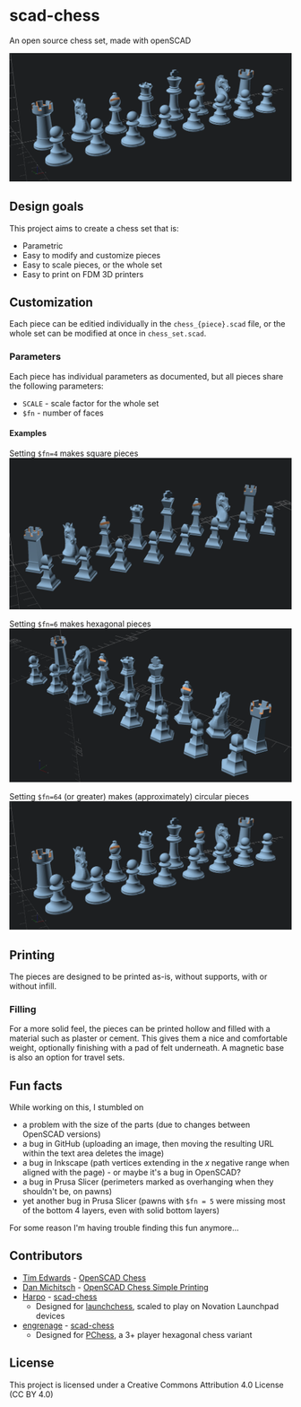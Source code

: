 # scad-chess

An open source chess set, made with openSCAD

![3D rendering of a chess set with light blue pieces over a dark background, with a 3D axis on the left](images/chess-set-round.png)

## Design goals
This project aims to create a chess set that is:
* Parametric
* Easy to modify and customize pieces
* Easy to scale pieces, or the whole set
* Easy to print on FDM 3D printers

## Customization
Each piece can be editied individually in the `chess_{piece}.scad` file, or the whole set can be modified at once in `chess_set.scad`.

### Parameters
Each piece has individual parameters as documented, but all pieces share the following parameters:

- `SCALE` - scale factor for the whole set
- `$fn` - number of faces

#### Examples
Setting `$fn=4` makes square pieces
![3D rendering of a chess set with square pieces](images/chess-set-square.png)

Setting `$fn=6` makes hexagonal pieces
![3D rendering of a chess set with hexagonal pieces](images/chess-set-hex.png)

Setting `$fn=64` (or greater) makes (approximately) circular pieces
![3D rendering of a chess set with circular pieces](images/chess-set-round.png)

## Printing
The pieces are designed to be printed as-is, without supports, with or without infill.

### Filling
For a more solid feel, the pieces can be printed hollow and filled with a material such as plaster or cement. This gives them a nice and comfortable weight, optionally finishing with a pad of felt underneath. A magnetic base is also an option for travel sets.

## Fun facts
While working on this, I stumbled on
* a problem with the size of the parts (due to changes between OpenSCAD versions)
* a bug in GitHub (uploading an image, then moving the resulting URL within the text area deletes the image)
* a bug in Inkscape (path vertices extending in the *x* negative range when aligned with the page) - or maybe it's a bug in OpenSCAD?
* a bug in Prusa Slicer (perimeters marked as overhanging when they shouldn't be, on pawns)
* yet another bug in Prusa Slicer (pawns with `$fn = 5` were missing most of the bottom 4 layers, even with solid bottom layers)

For some reason I'm having trouble finding this fun anymore...


## Contributors
- [Tim Edwards](https://www.thingiverse.com/timedwards/designs) - [OpenSCAD Chess](https://www.thingiverse.com/thing:585218)
- [Dan Michitsch](https://www.thingiverse.com/zarlor/designs) - [OpenSCAD Chess Simple Printing](https://www.thingiverse.com/thing:3381939)
- [Harpo](https://harpo.me/) - [scad-chess](https://github.com/quaternionmedia/scad-chess)
  - Designed for [launchchess](https://www.quaternion.media/launchchess), scaled to play on Novation Launchpad devices
- [engrenage](https://github.com/petaflot) - [scad-chess](https://github.com/petaflot/scad-chess)
  - Designed for [PChess](https://github.com/petaflot/pchess), a 3+ player hexagonal chess variant

## License
This project is licensed under a Creative Commons Attribution 4.0 License (CC BY 4.0)
